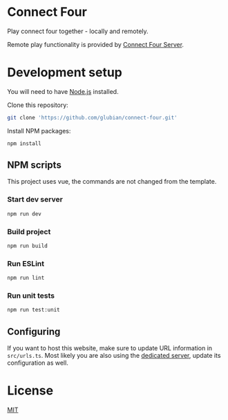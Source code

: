 # Connect Four

Play connect four together - locally and remotely.

Remote play functionality is provided by
[Connect Four Server](https://github.com/glubian/connect-four-server).


# Development setup

You will need to have [Node.js](https://nodejs.org/en/) installed.

Clone this repository:

```sh
git clone 'https://github.com/glubian/connect-four.git'
```

Install NPM packages:

```sh
npm install
```


## NPM scripts

This project uses vue, the commands are not changed from the template.

### Start dev server

```sh
npm run dev
```

### Build project

```sh
npm run build
```

### Run ESLint

```sh
npm run lint
```

### Run unit tests

```sh
npm run test:unit
```


## Configuring

If you want to host this website, make sure to update URL information
in `src/urls.ts`. Most likely you are also using the 
[dedicated server](https://github.com/glubian/connect-four-server), 
update its configuration as well.



# License

[MIT](https://github.com/glubian/connect-four/blob/main/LICENSE)
